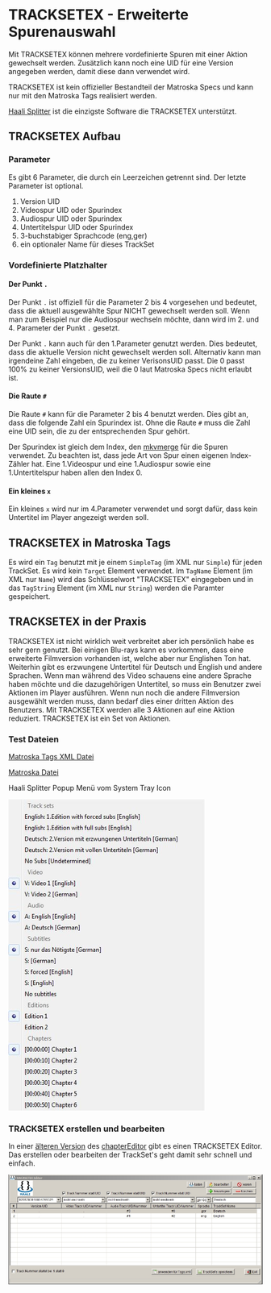 # TRACKSETEX - Erweiterte Spurenauswahl
Mit TRACKSETEX können mehrere vordefinierte Spuren mit einer Aktion gewechselt werden. Zusätzlich kann noch eine UID für eine Version angegeben werden, damit diese dann verwendet wird.

TRACKSETEX ist kein offizieller Bestandteil der Matroska Specs und kann nur mit den Matroska Tags realisiert werden.

[Haali Splitter](https://haali.su/mkv/) ist die einzigste Software die TRACKSETEX unterstützt.

## TRACKSETEX Aufbau
### Parameter
Es gibt 6 Parameter, die durch ein Leerzeichen getrennt sind. Der letzte Parameter ist optional.

1. Version UID
2. Videospur UID oder Spurindex
3. Audiospur UID oder Spurindex
4. Untertitelspur UID oder Spurindex
5. 3-buchstabiger Sprachcode (eng,ger)
6. ein optionaler Name für dieses TrackSet

### Vordefinierte Platzhalter
#### Der Punkt `.`
Der Punkt `.` ist offiziell für die Parameter 2 bis 4 vorgesehen und bedeutet, dass die aktuell ausgewählte Spur NICHT gewechselt werden soll. Wenn man zum Beispiel nur die Audiospur wechseln möchte, dann wird im 2. und 4. Parameter der Punkt `.` gesetzt.

Der Punkt `.` kann auch für den 1.Parameter genutzt werden. Dies bedeutet, dass die aktuelle Version nicht gewechselt werden soll. Alternativ kann man irgendeine Zahl eingeben, die zu keiner VerisonsUID passt. Die 0 passt 100% zu keiner VersionsUID, weil die 0 laut Matroska Specs nicht erlaubt ist.

#### Die Raute `#`
Die Raute `#` kann für die Parameter 2 bis 4 benutzt werden. Dies gibt an, dass die folgende Zahl ein Spurindex ist. Ohne die Raute `#` muss die Zahl eine UID sein, die zu der entsprechenden Spur gehört.

Der Spurindex ist gleich dem Index, den [mkvmerge](https://mkvtoolnix.download/doc/mkvmerge.html) für die Spuren verwendet. Zu beachten ist, dass jede Art von Spur einen eigenen Index-Zähler hat. Eine 1.Videospur und eine 1.Audiospur sowie eine 1.Untertitelspur haben allen den Index 0.

#### Ein kleines `x`
Ein kleines `x` wird nur im 4.Parameter verwendet und sorgt dafür, dass kein Untertitel im Player angezeigt werden soll.

## TRACKSETEX in Matroska Tags
Es wird ein `Tag` benutzt mit je einem `SimpleTag` (im XML nur `Simple`) für jeden TrackSet. Es wird kein `Target` Element verwendet. Im `TagName` Element (im XML nur `Name`) wird das Schlüsselwort "TRACKSETEX" eingegeben und in das `TagString` Element (im XML nur `String`) werden die Paramter gespeichert.

## TRACKSETEX in der Praxis
TRACKSETEX ist nicht wirklich weit verbreitet aber ich persönlich habe es sehr gern genutzt. Bei einigen Blu-rays kann es vorkommen, dass eine erweiterte Filmversion vorhanden ist, welche aber nur Englishen Ton hat. Weiterhin gibt es erzwungene Untertitel für Deutsch und English und andere Sprachen. Wenn man während des Video schauens eine andere Sprache haben möchte und die dazugehörigen Untertitel, so muss ein Benutzer zwei Aktionen im Player ausführen. Wenn nun noch die andere Filmversion ausgewählt werden muss, dann bedarf dies einer dritten Aktion des Benutzers. Mit TRACKSETEX werden alle 3 Aktionen auf eine Aktion reduziert. TRACKSETEX ist ein Set von Aktionen.

### Test Dateien
[Matroska Tags XML Datei](https://github.com/hubblec4/Matroska-Playback/blob/master/files/TRACKSETEX/TRACKSETEX.xml)

[Matroska Datei](https://github.com/hubblec4/Matroska-Playback/blob/master/files/TRACKSETEX/TRACKSETEX.mkv)

Haali Splitter Popup Menü vom System Tray Icon

![Haali Splitter Popup Menü](https://github.com/hubblec4/Matroska-Playback/blob/master/files/TRACKSETEX/Haali-TRACKSETEX.jpg)

### TRACKSETEX erstellen und bearbeiten
In einer [älteren Version](https://gleitz.info/index.php?attachment/99383-chaptereditor-rev0-51-7z/) des [chapterEditor](https://forum.doom9.org/showthread.php?t=169984) gibt es einen TRACKSETEX Editor. Das erstellen oder bearbeiten der TrackSet's geht damit sehr schnell und einfach.

![TRACKSETEX Editor](https://github.com/hubblec4/Matroska-Playback/blob/master/files/TRACKSETEX/cE/Haali_TrackSetEx_ger.jpg)